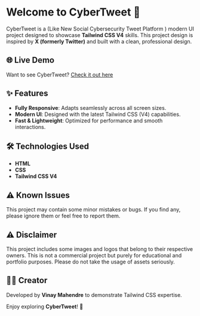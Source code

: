 # Welcome to CyberTweet 🚀

CyberTweet is a (Like New Social Cybersecurity Tweet Platform ) modern UI project designed to showcase **Tailwind CSS V4** skills. This project design is inspired by **X (formerly Twitter)** and built with a clean, professional design.

## 🌐 Live Demo
Want to see CyberTweet? [Check it out here](https://vinaymahendre.github.io/CyberTweet/)

## ✨ Features

- **Fully Responsive**: Adapts seamlessly across all screen sizes.
- **Modern UI**: Designed with the latest Tailwind CSS (V4) capabilities. 
- **Fast & Lightweight**: Optimized for performance and smooth interactions.

## 🛠️ Technologies Used

- **HTML**
- **CSS**
- **Tailwind CSS V4**

## ⚠️ Known Issues

This project may contain some minor mistakes or bugs. If you find any, please ignore them or feel free to report them.

## ⚠️ Disclaimer

This project includes some images and logos that belong to their respective owners. This is not a commercial project but purely for educational and portfolio purposes. Please do not take the usage of assets seriously.

## 👨‍💻 Creator

Developed by **Vinay Mahendre** to demonstrate Tailwind CSS expertise.

Enjoy exploring **CyberTweet**! 🚀

